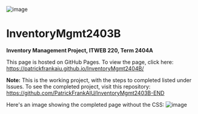 ![image](https://github.com/PatrickFrankAIU/GradeManagerProject/assets/134087916/b5d814bf-e38f-456f-8f9c-cb5a98fb52fa)

# InventoryMgmt2403B
**Inventory Management Project, ITWEB 220, Term 2404A**

This page is hosted on GitHub Pages. To view the page, click here: https://patrickfrankaiu.github.io/InventoryMgmt2404B/

**Note:** This is the working project, with the steps to completed listed under Issues. To see the completed project, visit this repository: 
https://github.com/PatrickFrankAIU/InventoryMgmt2403B-END

Here's an image showing the completed page without the CSS: 
![image](https://github.com/user-attachments/assets/7df5e498-9b7c-40e0-888d-7ab86f6b1481)
